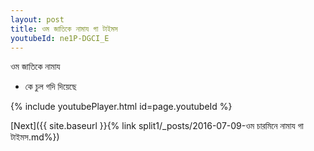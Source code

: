 ```yaml
---
layout: post
title: ওম জাতিকে নামায গা টাইমস
youtubeId: ne1P-DGCI_E
---
```

 
 
 ওম জাতিকে নামায  
 
 -  কে চুল গদি দিয়েছে 
 
  
 
  
 
 
 
 
 
 


{% include youtubePlayer.html id=page.youtubeId %}
 
[Next]({{ site.baseurl }}{% link  split1/_posts/2016-07-09-ওম চারমিনে নামায গা টাইমস.md%})
 
